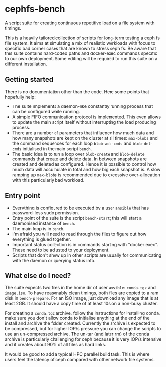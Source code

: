 # cephfs-bench
A script suite for creating continuous repetitive load on a file system with timings.

This is a heavily tailored collection of scripts for long-term testing a ceph fs file system. It aims at simulating a mix of realistic workloads with focus to specific bad corner cases that are known to stress ceph fs. Be aware that this suite contains hard-coded paths and docker-exec commands specific to our own deployment. Some editing will be required to run this suite on a different installation.

## Getting started

There is no documentation other than the code. Here some points that hopefully help:

- The suite implements a daemon-like constantly running process that can be configured while running.
- A simple FIFO communication protocol is implemented. This even allows to update the main script itself without interrupting the load producing process.
- There are a number of parameters that influence how much data and how many snapshots are kept on the cluster at all times: `max-blobs` and the command sequences for each loop `blob-add-cmds` and `blob-del-cmds` initialised in the main script `bench`.
- The basic idea is to run a loop over `blob-create` and `blob-delete` commands that create and delete data. In between snapshots are created and deleted as configured. Hence it is possible to control how much data will accumulate in total and how big each snapshot is. A slow ramping up `max-blobs` is recommended due to excessive over-allocation with this particularly bad workload.

## Entry point

- Everything is configured to be executed by a user `ansible` that has password-less sudo permission.
- Entry point of the suite is the script `bench-start`; this will start a daemonised instance of `bench`.
- The main loop is in `bench`.
- I'm afraid you will need to read through the files to figure out how everything is glued together.
- Important status collection is in commands starting with "docker exec". These need to be adjusted to your deployment.
- Scripts that don't show up in other scripts are usually for communicating with the daemon or querying status info.

## What else do I need?

The suite expects two files in the home dir of user `ansible`: `conda.tgz` and `image.iso`. To have reasonably clean timings, both files are copied to a ram disk in `bench-prepare`. For an ISO image, just download any image that is at least 2GB. It should have a copy time of at least 10s on a non-busy cluster.

For creating a `conda.tgz` archive, follow the [instructions for installing conda](https://docs.anaconda.com/free/anaconda/install/linux/), make sure you don't allow conda to initialise anything at the end of the install and archive the folder created. Currently the archive is expected to be compressed, but for higher IOP/s pressure you can change the scripts to use an un-compressed archive. The un-tar (and later rm) of the conda archive is particularly challenging for ceph because it is very IOP/s intensive and it creates about 90% of all files as hard links.

It would be good to add a typical HPC parallel build task. This is where users feel the latency of ceph compared with other network file systems.
